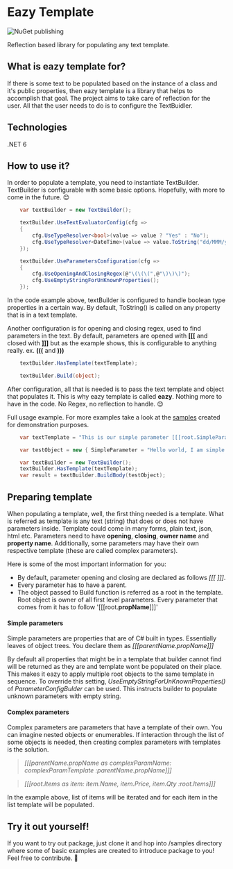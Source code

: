 # Eazy Template

![NuGet publishing](https://github.com/UrosAleksandrovic/eazy-template/actions/workflows/publish-nuget-package.yml/badge.svg)

Reflection based library for populating any text template.

## What is eazy template for?

If there is some text to be populated based on the instance of a class and it's public properties, then eazy template is a library that helps to accomplish that goal.
The project aims to take care of reflection for the user. All that the user needs to do is to configure the TextBuidler.

## Technologies

.NET 6

## How to use it?

In order to populate a template, you need to instantiate TextBuilder. TextBuilder is configurable with some basic options. Hopefully, with more to come in the future. :blush:
```csharp
    var textBuilder = new TextBuilder();

    textBuilder.UseTextEvaluatorConfig(cfg =>
    {
        cfg.UseTypeResolver<bool>(value => value ? "Yes" : "No");
        cfg.UseTypeResolver<DateTime>(value => value.ToString("dd/MMM/yyyy z"));
    });

    textBuilder.UseParametersConfiguration(cfg =>
    {
        cfg.UseOpeningAndClosingRegex(@"\(\(\(",@"\)\)\)");
        cfg.UseEmptyStringForUnKnownProperties();
    });
```
In the code example above, textBuilder is configured to handle boolean type properties in a certain way. By default, ToString() is called on any property that is in a text template.

Another configuration is for opening and closing regex, used to find parameters in the text. By default, parameters are opened with **[[[** and closed with **]]]** but as the example shows, this is configurable to anything really. ex. **(((** and **)))**

```csharp
    textBuilder.HasTemplate(textTemplate);

    textBuilder.Build(object);
```
After configuration, all that is needed is to pass the text template and object that populates it. This is why eazy template is called **eazy**. Nothing more to have in the code. No Regex, no reflection to handle. :blush:

Full usage example. For more examples take a look at the [samples](/samples/EazyTemplate.Samples.Cli) created for demonstration purposes.
```csharp
    var textTemplate = "This is our simple parameter [[[root.SimpleParameter]]]";

    var testObject = new { SimpleParameter = "Hello world, I am simple property!" };

    var textBuilder = new TextBuilder();
    textBuilder.HasTemplate(textTemplate);
    var result = textBuilder.BuildBody(testObject);
```

## Preparing template

When populating a template, well, the first thing needed is a template. What is referred as template is any text (string) that does or does not have parameters inside. Template could come in many forms, plain text, json, html etc. Parameters need to have **opening**, **closing**, **owner name** and **property name**. Additionally, some parameters may have their own respective template (these are called complex parameters).

Here is some of the most important information for you:

- By default, parameter opening and closing are declared as follows *[[[* *]]]*.
- Every parameter has to have a parent.
- The object passed to Build function is referred as a root in the template. Root object is owner of all first level parameters. Every parameter that comes from it has to follow '[[[root.**propName**]]]'

#### Simple parameters

Simple parameters are properties that are of C# built in types. Essentially leaves of object trees. You declare them as *[[[parentName.propName]]]*

By default all properties that might be in a template that builder cannot find will be returned as they are and template wont be populated on their place. This makes it eazy to apply multiple root objects to the same template in sequence. To override this setting, *UseEmptyStringForUnKnownProperties()* of *ParameterConfigBulder* can be used. This instructs builder to populate unknown parameters with empty string.

#### Complex parameters

Complex parameters are parameters that have a template of their own. You can imagine nested objects or enumerables. If interaction through the list of some objects is needed, then creating complex parameters with templates is the solution. 

>*[[[parentName.propName as complexParamName: complexParamTemplate :parentName.propName]]]*

>*[[[root.Items as item: item.Name, item.Price, item.Qty :root.Items]]]*

In the example above, list of items will be iterated and for each item in the list template will be populated.

## Try it out yourself!

If you want to try out package, just clone it and hop into /samples directory where some of basic examples are created to introduce package to you! Feel free to contribute. :raised_hands:
